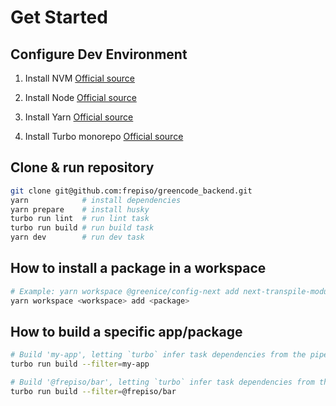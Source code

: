 # Get Started

## Configure Dev Environment

1. Install NVM [Official source](https://github.com/nvm-sh/nvm)

2. Install Node [Official source](https://nodejs.org/es)

3. Install Yarn [Official source](https://classic.yarnpkg.com/en/)

4. Install Turbo monorepo [Official source](https://turborepo.com/docs)

## Clone & run repository

```bash
git clone git@github.com:frepiso/greencode_backend.git
yarn            # install dependencies
yarn prepare    # install husky
turbo run lint  # run lint task
turbo run build # run build task
yarn dev        # run dev task
```

## How to install a package in a workspace

```bash
# Example: yarn workspace @greenice/config-next add next-transpile-modules
yarn workspace <workspace> add <package>
```

## How to build a specific app/package

```bash
# Build 'my-app', letting `turbo` infer task dependencies from the pipeline defined in turbo.json
turbo run build --filter=my-app

# Build '@frepiso/bar', letting `turbo` infer task dependencies from the pipeline defined in turbo.json
turbo run build --filter=@frepiso/bar
```
